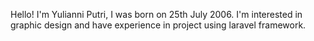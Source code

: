 Hello! I'm Yulianni Putri, I was born on 25th July 2006. I'm interested in graphic design and have experience in project using laravel framework.
